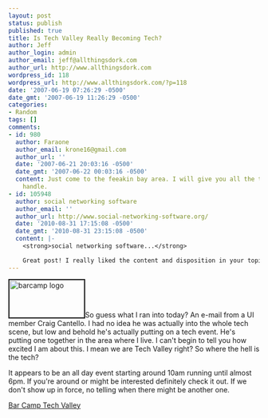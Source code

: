 ```yaml
---
layout: post
status: publish
published: true
title: Is Tech Valley Really Becoming Tech?
author: Jeff
author_login: admin
author_email: jeff@allthingsdork.com
author_url: http://www.allthingsdork.com
wordpress_id: 118
wordpress_url: http://www.allthingsdork.com/?p=118
date: '2007-06-19 07:26:29 -0500'
date_gmt: '2007-06-19 11:26:29 -0500'
categories:
- Random
tags: []
comments:
- id: 980
  author: Faraone
  author_email: krone16@gmail.com
  author_url: ''
  date: '2007-06-21 20:03:16 -0500'
  date_gmt: '2007-06-22 00:03:16 -0500'
  content: Just come to the feeakin bay area. I will give you all the tech you can
    handle.
- id: 105948
  author: social networking software
  author_email: ''
  author_url: http://www.social-networking-software.org/
  date: '2010-08-31 17:15:08 -0500'
  date_gmt: '2010-08-31 23:15:08 -0500'
  content: |-
    <strong>social networking software...</strong>

    Great post! I really liked the content and disposition in your topic!...
---
```

<p><img src='http://www.allthingsdork.com/wp-content/uploads/2007/06/barcamplogo21.thumbnail.png' alt='barcamp logo' class="left" border=2 height="75" width="150"/>So guess what I ran into today? An e-mail from a UI member Craig Cantello. I had no idea he was actually into the whole tech scene, but low and behold he's actually putting on a tech event. He's putting one together in the area where I live. I can't begin to tell you how excited I am about this. I mean we are Tech Valley right? So where the hell is the tech?</p>
<p>It appears to be an all day event starting around 10am running until almost 6pm. If you're around or might be interested definitely check it out. If we don't show up in force, no telling when there might be another one.</p>
<p><a href="http://www.barcamp.org/BarCampTechValley">Bar Camp Tech Valley</a></p>
